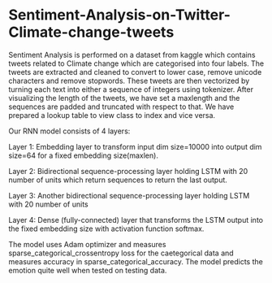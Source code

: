 # Sentiment-Analysis-on-Twitter-Climate-change-tweets
Sentiment Analysis is performed on a dataset from kaggle which contains tweets related to Climate change which are categorised into four labels. 
The tweets are extracted and cleaned to convert to lower case, remove unicode characters and remove stopwords. 
These tweets are then vectorized by turning each text into either a sequence of integers using tokenizer. 
After visualizing the length of the tweets, we have set a maxlength and the sequences are padded and truncated with respect to that.
We have prepared a lookup table to view class to index and vice versa.

Our RNN model consists of 4 layers:

Layer 1: Embedding layer to transform input dim size=10000 into output dim size=64 for a fixed embedding size(maxlen).

Layer 2: Bidirectional sequence-processing layer holding LSTM with 20 number of units which return sequences to return the last output.

Layer 3: Another bidirectional sequence-processing layer holding LSTM with 20 number of units

Layer 4: Dense (fully-connected) layer that transforms the LSTM output into the fixed embedding size with activation function softmax.

The model uses Adam optimizer and measures sparse_categorical_crossentropy loss for the caetegorical data and measures accuracy in sparse_categorical_accuracy. The model predicts the emotion quite well when tested on testing data. 
